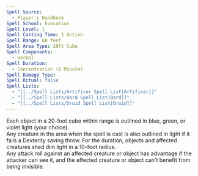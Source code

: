 ```yaml
---
Spell Source:
  - Player's Handbook
Spell School: Evocation
Spell Level: 1
Spell Casting Time: 1 Action
Spell Range: 60 feet
Spell Area Type: 20ft Cube
Spell Components:
  - Verbal
Spell Duration:
  - Concentration (1 Minute)
Spell Damage Type: 
Spell Ritual: false
Spell Lists:
  - "[[../Spell Lists/Artificer Spell List|Artificer]]"
  - "[[../Spell Lists/Bard Spell List|Bard]]"
  - "[[../Spell Lists/Druid Spell List|Druid]]"
---
```


Each object in a 20-foot cube within range is outlined in blue, green, or violet light (your choice).  
Any creature in the area when the spell is cast is also outlined in light if it fails a Dexterity saving throw. For the duration, objects and affected creatures shed dim light in a 10-foot radius.  
Any attack roll against an affected creature or object has advantage if the attacker can see it, and the affected creature or object can't benefit from being invisible.
